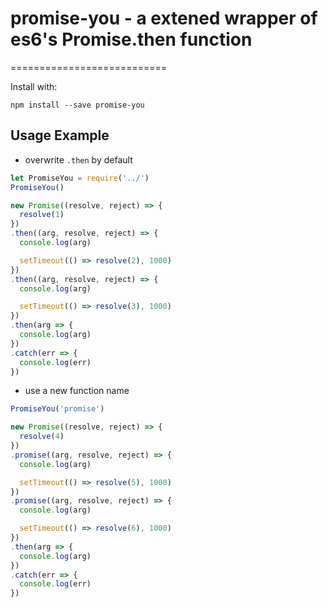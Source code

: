 # promise-you - a extened wrapper of es6's Promise.then function
===========================

Install with:

    npm install --save promise-you
    
## Usage Example

* overwrite `.then` by default
```js
let PromiseYou = require('../')
PromiseYou()

new Promise((resolve, reject) => {
  resolve(1)
})
.then((arg, resolve, reject) => {
  console.log(arg)

  setTimeout(() => resolve(2), 1000)
})
.then((arg, resolve, reject) => {
  console.log(arg)

  setTimeout(() => resolve(3), 1000)
})
.then(arg => {
  console.log(arg)
})
.catch(err => {
  console.log(err)
})
```

* use a new function name
```js
PromiseYou('promise')

new Promise((resolve, reject) => {
  resolve(4)
})
.promise((arg, resolve, reject) => {
  console.log(arg)

  setTimeout(() => resolve(5), 1000)
})
.promise((arg, resolve, reject) => {
  console.log(arg)

  setTimeout(() => resolve(6), 1000)
})
.then(arg => {
  console.log(arg)
})
.catch(err => {
  console.log(err)
})

```
